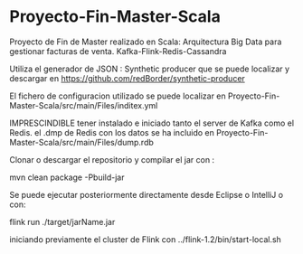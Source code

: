 # Proyecto-Fin-Master-Scala
Proyecto de Fin de Master realizado en Scala: Arquitectura Big Data para gestionar facturas de venta. 
Kafka-Flink-Redis-Cassandra

Utiliza el generador de JSON : Synthetic producer que se puede localizar y descargar en 
https://github.com/redBorder/synthetic-producer

El fichero de configuracion utilizado se puede localizar en Proyecto-Fin-Master-Scala/src/main/Files/inditex.yml

IMPRESCINDIBLE tener instalado e iniciado tanto el server de Kafka como el Redis.
el .dmp de Redis con los datos se ha incluido en Proyecto-Fin-Master-Scala/src/main/Files/dump.rdb

Clonar o descargar el repositorio  y compilar el jar con : 

mvn clean package -Pbuild-jar

Se puede ejecutar posteriormente directamente desde Eclipse o IntelliJ o con:

flink run ./target/jarName.jar

iniciando previamente el cluster de Flink con ../flink-1.2/bin/start-local.sh
